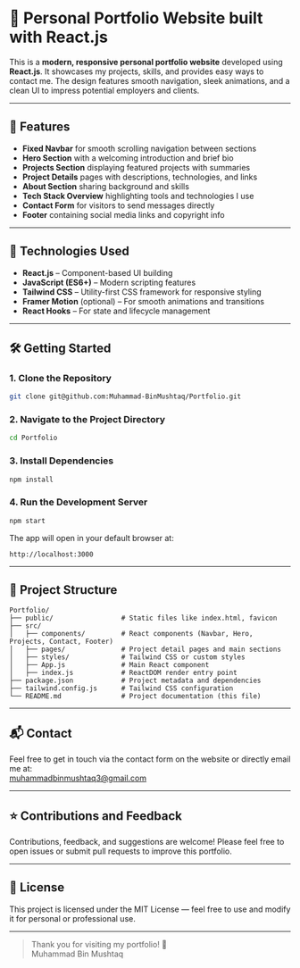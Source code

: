 # 💼 Personal Portfolio Website built with React.js

This is a **modern, responsive personal portfolio website** developed using **React.js**. It showcases my projects, skills, and provides easy ways to contact me. The design features smooth navigation, sleek animations, and a clean UI to impress potential employers and clients.

---

## 🚀 Features

- **Fixed Navbar** for smooth scrolling navigation between sections  
- **Hero Section** with a welcoming introduction and brief bio  
- **Projects Section** displaying featured projects with summaries  
- **Project Details** pages with descriptions, technologies, and links  
- **About Section** sharing background and skills  
- **Tech Stack Overview** highlighting tools and technologies I use  
- **Contact Form** for visitors to send messages directly  
- **Footer** containing social media links and copyright info  

---

## 🧰 Technologies Used

- **React.js** – Component-based UI building  
- **JavaScript (ES6+)** – Modern scripting features  
- **Tailwind CSS** – Utility-first CSS framework for responsive styling  
- **Framer Motion** (optional) – For smooth animations and transitions  
- **React Hooks** – For state and lifecycle management  

---

## 🛠️ Getting Started

### 1. Clone the Repository

```bash
git clone git@github.com:Muhammad-BinMushtaq/Portfolio.git
```

### 2. Navigate to the Project Directory

```bash
cd Portfolio
```

### 3. Install Dependencies

```bash
npm install
```

### 4. Run the Development Server

```bash
npm start
```

The app will open in your default browser at:

```
http://localhost:3000
```

---

## 📄 Project Structure

```
Portfolio/
├── public/                 # Static files like index.html, favicon
├── src/
│   ├── components/         # React components (Navbar, Hero, Projects, Contact, Footer)
│   ├── pages/              # Project detail pages and main sections
│   ├── styles/             # Tailwind CSS or custom styles
│   ├── App.js              # Main React component
│   ├── index.js            # ReactDOM render entry point
├── package.json            # Project metadata and dependencies
├── tailwind.config.js      # Tailwind CSS configuration
└── README.md               # Project documentation (this file)
```

---

## 📬 Contact

Feel free to get in touch via the contact form on the website or directly email me at:  
[muhammadbinmushtaq3@gmail.com](mailto:muhammadbinmushtaq3@gmail.com)

---

## ⭐ Contributions and Feedback

Contributions, feedback, and suggestions are welcome! Please feel free to open issues or submit pull requests to improve this portfolio.

---

## 📄 License

This project is licensed under the MIT License — feel free to use and modify it for personal or professional use.

---

> Thank you for visiting my portfolio! 🚀  
> Muhammad Bin Mushtaq

